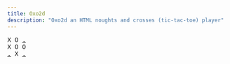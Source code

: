 ```yaml
---
title: Oxo2d 
description: "Oxo2d an HTML noughts and crosses (tic-tac-toe) player"
---
```


<pre class="oxo2d">
X O <a href="../2m/">.</a>
X O O
<a href="../2w/">.</a> X <a href="../2x/">.</a>
</pre>
